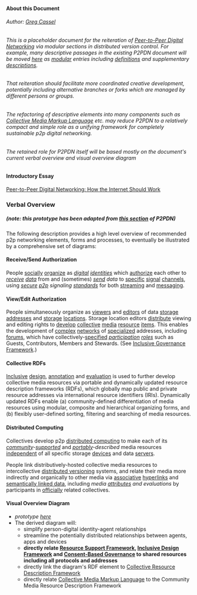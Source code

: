 #### About this Document 

###### Author: [Greg Cassel](https://github.com/gcassel/Essays/blob/master/authors-profile_greg-cassel.md)
###### This is a placeholder document for the reiteration of [Peer-to-Peer Digital Networking](https://docs.google.com/document/d/1O7tJQVMHETSoWRpYC9eYsqi58ELL0Euv6L6d21LC6m0/edit?usp=sharing) via modular sections in distributed version control.  For example, many descriptive passages in the existing P2PDN document will be moved [here](https://github.com/gcassel/Modular-Organization-Terminology) as [modular](https://github.com/gcassel/Modular-Organization-Terminology/tree/master/terms/module.md) entries including [definitions](https://github.com/gcassel/Modular-Organization-Terminology/tree/master/terms/define.md) and supplementary [descriptions](https://github.com/gcassel/Modular-Organization-Terminology/tree/master/terms/describe.md).

###### That reiteration should facilitate more coordinated creative development, potentially including alternative branches or forks which are managed by different persons or groups.

###### The refactoring of descriptive elements into many components such as [Collective Media Markup Language](https://github.com/gcassel/Modular-Organization-Terminology/blob/master/models/collective-media-markup-language.md) etc. may reduce P2PDN to a relatively compact and simple role as a unifying framework for completely sustainable p2p digital networking.

###### The retained role for P2PDN itself will be based mostly on the document's current *verbal overview* and *visual overview diagram*

#### Introductory Essay
[Peer-to-Peer Digital Networking: How the Internet Should Work](https://blog.p2pfoundation.net/peer-peer-digital-networking-internet-work/2016/10/28)

### Verbal Overview
##### *(note: this prototype has been adapted from [this section](https://docs.google.com/document/d/1O7tJQVMHETSoWRpYC9eYsqi58ELL0Euv6L6d21LC6m0/edit#heading=h.f01q2uhdhbpn) of P2PDN)*

The following description provides a high level overview of recommended p2p networking elements, forms and processes, to eventually be illustrated by a comprehensive set of diagrams:  

#### Receive/Send Authorization
People [socially](https://github.com/gcassel/Modular-Organizing-Terminology/blob/master/terms/social.md) [organize](https://github.com/gcassel/Modular-Organizing-Terminology/blob/master/terms/organize.md) as *[digital](https://github.com/gcassel/Modular-Organizing-Terminology/blob/master/terms/digital.md) [identities](https://github.com/gcassel/Modular-Organizing-Terminology/blob/master/terms/identity.md)* which [authorize](https://github.com/gcassel/Modular-Organizing-Terminology/blob/master/terms/authorize.md) each other to *[receive](https://github.com/gcassel/Modular-Organizing-Terminology/blob/master/terms/receive.md) [data](https://github.com/gcassel/Modular-Organizing-Terminology/blob/master/terms/data.md)* from and (sometimes) *[send](https://github.com/gcassel/Modular-Organizing-Terminology/blob/master/terms/send.md) data* to [specific](https://github.com/gcassel/Modular-Organizing-Terminology/blob/master/terms/specific.md) [signal](https://github.com/gcassel/Modular-Organizing-Terminology/blob/master/terms/signal.md) [channels](https://github.com/gcassel/Modular-Organizing-Terminology/blob/master/terms/channel.md), using *[secure](https://github.com/gcassel/Modular-Organizing-Terminology/blob/master/terms/secure.md) [p2p](https://github.com/gcassel/Modular-Organizing-Terminology/blob/master/compound-terms/p2p.md) signaling [standards](https://github.com/gcassel/Modular-Organizing-Terminology/blob/master/terms/standard.md)* for both [streaming](https://github.com/gcassel/Modular-Organizing-Terminology/blob/master/terms/stream.md) and [messaging](https://github.com/gcassel/Modular-Organizing-Terminology/blob/master/terms/message.md).  

#### View/Edit Authorization

People simultaneously organize as [viewers](https://github.com/gcassel/Modular-Organizing-Terminology/blob/master/terms/view.md) and [editors](https://github.com/gcassel/Modular-Organizing-Terminology/blob/master/terms/edit.md) of data [storage addresses](https://github.com/gcassel/Modular-Organizing-Terminology/blob/master/compound-terms/storage-address.md) and [storage](https://github.com/gcassel/Modular-Organizing-Terminology/blob/master/terms/store.md) [locations](https://github.com/gcassel/Modular-Organizing-Terminology/blob/master/terms/location.md).  Storage location editors [distribute](https://github.com/gcassel/Modular-Organizing-Terminology/blob/master/terms/distribute.md) viewing and editing rights to [develop](https://github.com/gcassel/Modular-Organizing-Terminology/blob/master/terms/develop.md) [collective](https://github.com/gcassel/Modular-Organizing-Terminology/blob/master/compound-terms/group-agent.md) [media](https://github.com/gcassel/Modular-Organizing-Terminology/blob/master/terms/media.md) [resource](https://github.com/gcassel/Modular-Organizing-Terminology/blob/master/terms/resource.md) [items](https://github.com/gcassel/Modular-Organizing-Terminology/blob/master/terms/item.md).  This enables the development of [complex](https://github.com/gcassel/Modular-Organizing-Terminology/blob/master/terms/complex.md) [networks](https://github.com/gcassel/Modular-Organizing-Terminology/blob/master/terms/network.md) of [specialized](https://github.com/gcassel/Modular-Organizing-Terminology/blob/master/terms/specialize.md) addresses, including [forums](https://github.com/gcassel/Modular-Organizing-Terminology/blob/master/terms/forum.md), which have collectively-[specified](https://github.com/gcassel/Modular-Organizing-Terminology/blob/master/terms/specification.md) *[participation](https://github.com/gcassel/Modular-Organizing-Terminology/blob/master/terms/participate.md) [roles](https://github.com/gcassel/Modular-Organizing-Terminology/blob/master/terms/role.md)* such as Guests, Contributors, Members and Stewards. (See [Inclusive Governance Framework](https://docs.google.com/document/d/1cU0557pbNOAI2eco2Ura3HXdxC2v-SJBWMHYaGMHMtA/edit?usp=sharing).)

#### Collective RDFs

[Inclusive](https://github.com/gcassel/Modular-Organization-Terminology/blob/master/terms/include.md) [design](https://github.com/gcassel/Modular-Organization-Terminology/blob/master/terms/design.md), [annotation](https://github.com/gcassel/Modular-Organization-Terminology/blob/master/terms/annotate.md) and [evaluation](https://github.com/gcassel/Modular-Organization-Terminology/blob/master/terms/evaluate.md) is used to further develop collective media resources via portable and dynamically updated resource description frameworks (RDFs), which globally map public and private resource addresses via international resource identifiers (IRIs). Dynamically updated RDFs enable (a) community-defined differentiation of media resources using modular, composite and hierarchical organizing forms, and (b) flexibly user-defined sorting, filtering and searching of media resources.

#### Distributed Computing

Collectives develop p2p [distributed computing](https://github.com/gcassel/Modular-Organization-Terminology/blob/master/compound-terms/distributed-computing.md) to make each of its *[community](https://github.com/gcassel/Modular-Organization-Terminology/blob/master/terms/community.md)-[supported](https://github.com/gcassel/Modular-Organization-Terminology/blob/master/terms/support.md)* and *[portably](https://github.com/gcassel/Modular-Organization-Terminology/blob/master/terms/portable.md)-described* media resources [independent](https://github.com/gcassel/Modular-Organization-Terminology/blob/master/terms/independent.md) of all specific storage [devices](https://github.com/gcassel/Modular-Organization-Terminology/blob/master/terms/tool.md) and data [servers](https://github.com/gcassel/Modular-Organization-Terminology/blob/master/terms/serve.md).  

People link distributively-hosted collective media resources to intercollective [distributed versioning](https://github.com/gcassel/Modular-Organization-Terminology/blob/master/compound-terms/distributed-version-control.md) systems, and relate their media more indirectly and organically to other media via [associative](https://github.com/gcassel/Modular-Organization-Terminology/blob/master/terms/associate.md) [hyperlinks](https://github.com/gcassel/Modular-Organization-Terminology/blob/master/terms/hyperlink.md) and [semantically linked data](https://github.com/gcassel/Modular-Organization-Terminology/blob/master/compound-terms/semantic-link.md), including *media [attributes](https://github.com/gcassel/Modular-Organization-Terminology/blob/master/terms/attribute.md) and evaluations* by participants in [officially](https://github.com/gcassel/Modular-Organization-Terminology/blob/master/terms/official.md) related collectives.

#### Visual Overview Diagram
   * *prototype [here](https://docs.google.com/drawings/d/1neVhCEEsi-PeYYPnCkzigcJ1m86jy8TzbBafz4JBdeY/edit?usp=sharing)*
   * The derived diagram will:
      * simplify person-digital identity-agent relationships
      * streamline the potentially distributed relationships between agents, apps and devices
      * **directly relate [Resource Support Framework](https://github.com/gcassel/Models/blob/master/resource-support-framework.md), [Inclusive Design Framework](https://github.com/gcassel/Models/blob/master/inclusive-design-framework.md) and [Consent-Based Governance](https://github.com/gcassel/Models/blob/master/consent-based-governance/consent-based-governance.md) to shared resources including all protocols and addresses**
      * directly link the diagram's RDF element to [Collective Resource Description Framework](https://github.com/gcassel/Models/blob/master/collective-resource-description-framework.md)
      * directly relate [Collective Media Markup Language](https://github.com/gcassel/Models/blob/master/collective-media-markup-language.md) to the Community Media Resource Description Framework
